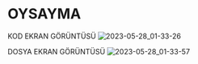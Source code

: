 # OYSAYMA
KOD EKRAN GÖRÜNTÜSÜ
![2023-05-28_01-33-26](https://github.com/aycasuy/OYSAYMA/assets/116574096/232f38b1-9d72-4ec4-874a-ccffce302f16)

DOSYA EKRAN GÖRÜNTÜSÜ
![2023-05-28_01-33-57](https://github.com/aycasuy/OYSAYMA/assets/116574096/aa5db50b-6d7b-4934-8b08-2a89fc866bef)


